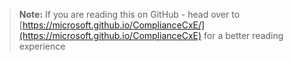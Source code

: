 > **Note:** If you are reading this on GitHub - head over to [https://microsoft.github.io/ComplianceCxE/](https://microsoft.github.io/ComplianceCxE) for a better reading experience